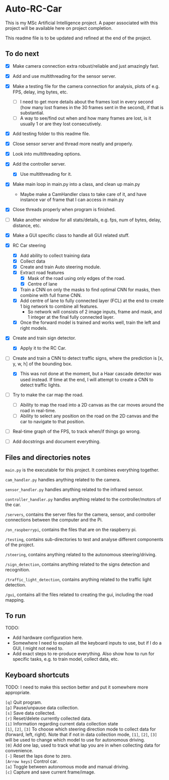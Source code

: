 # Auto-RC-Car

This is my MSc Artificial Intelligence project. A paper associated with this project will be available here on project completion.

This readme file is to be updated and refined at the end of the project.


## To do next
- [x] Make camera connection extra robust/reliable and just amazingly fast.
- [x] Add and use multithreading for the sensor server.
- [x] Make a testing file for the camera connection for analysis, plots of e.g. FPS, delay, img bytes, etc.
    - [ ] I need to get more details about the frames lost in every second (how many lost frames in the 30 frames
    sent in the second), if that is substantial.
    - [ ] A way to see/find out when and how many frames are lost, is it usually 1 or are they lost consecutively.
- [x] Add testing folder to this readme file.
- [x] Close sensor server and thread more neatly and properly.
- [x] Look into multithreading options.
- [x] Add the controller server.
    - [x] Use multithreading for it.
- [x] Make main loop in main.py into a class, and clean up main.py
    - Maybe make a CamHandler class to take care of it, and have instance var of frame that I can access
    in main.py
- [x] Close threads properly when program is finished.
- [ ] Make another window for all stats/details, e.g. fps, num of bytes, delay, distance, etc.
- [x] Make a GUI specific class to handle all GUI related stuff.
- [x] RC Car steering
    - [x] Add ability to collect training data
    - [x] Collect data 
    - [x] Create and train Auto steering module.
    - [x] Extract road features
        - [x] Mask of the road using only edges of the road.
        - [x] Centre of lane
    - [x] Train a CNN on only the masks to find optimal CNN for masks, then combine with full frame CNN.
    - [x] Add centre of lane to fully connected layer (FCL) at the end to create 1 big network to combine all features.
        - So network will consists of 2 image inputs, frame and mask, and 1 integer at the final fully connected layer.
    - [x] Once the forward model is trained and works well, train the left and right models.
- [x] Create and train sign detector.
    - [x] Apply it to the RC Car.
- [ ] Create and train a CNN to detect traffic signs, where the prediction is [x, y, w, h] of the bounding box.
    - [x] This was not done at the moment, but a Haar cascade detector was used instead. If time at the end, I will attempt
    to create a CNN to detect traffic lights.
- [ ] Try to make the car map the road.
    - [ ] Ability to map the road into a 2D canvas as the car moves around the road in real-time.
    - [ ] Ability to select any position on the road on the 2D canvas and the car to navigate to that position.
- [ ] Real-time graph of the FPS, to track when/if things go wrong.
- [ ] Add docstrings and document everything.


## Files and directories notes
`main.py` is the executable for this project. It combines everything together.

`cam_handler.py` handles anything related to the camera.

`sensor_handler.py` handles anything related to the infrared sensor.

`controller_handler.py` handles anything related to the controller/motors of the car.


`/servers`, contains the server files for the camera, sensor, and controller connections between the computer and the Pi.

`/on_raspberrypi`, contains the files that are on the raspberry pi.

`/testing`, contains sub-directories to test and analyse different components of the project.

`/steering`, contains anything related to the autonomous steering/driving.

`/sign_detection`, contains anything related to the signs detection and recognition.

`/traffic_light_detection`, contains anything related to the traffic light detection.

`/gui`, contains all the files related to creating the gui, including the road mapping.

## To run

TODO:
- Add hardware configuration here.
- Somewhere I need to explain all the keyboard inputs to use, but if I do a GUI, I might not need to.
- Add exact steps to re-produce everything. Also show how to run for specific tasks, e.g. to train model, collect data, etc.


## Keyboard shortcuts

TODO: I need to make this section better and put it somewhere more appropriate.

`[q]` Quit program.<br>
`[p]` Pause/unpause data collection.<br>
`[s]` Save data collected.<br>
`[r]` Reset/delete currently collected data.<br>
`[i]` Information regarding current data collection state<br>
`[1]`, `[2]`, `[3]` To choose which steering direction mode to collect data for (forward, left, right). Note that if not in data collection mode, `[1]`, `[2]`, `[3]` will be used to change which model to use for autonomous driving.<br>
`[0]` Add one lap, used to track what lap you are in when collecting data for convenience.<br>
`[-]` Reset the laps done to zero.<br>
`[Arrow keys]` Control car.<br>
`[a]` Toggle between autonomous mode and manual driving.<br>
`[c]` Capture and save current frame/image.<br>

